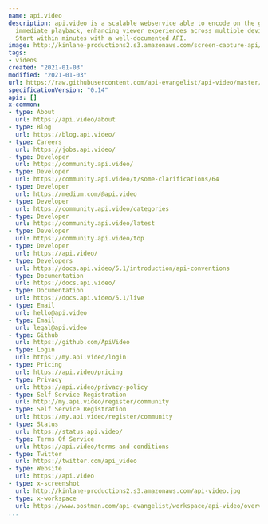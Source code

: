 ```yaml
---
name: api.video
description: api.video is a scalable webservice able to encode on the go to facilitate
  immediate playback, enhancing viewer experiences across multiple devices and platforms.
  Start within minutes with a well-documented API.
image: http://kinlane-productions2.s3.amazonaws.com/screen-capture-api/28779-api-video.jpg
tags:
- videos
created: "2021-01-03"
modified: "2021-01-03"
url: https://raw.githubusercontent.com/api-evangelist/api-video/master/apis.json
specificationVersion: "0.14"
apis: []
x-common:
- type: About
  url: https://api.video/about
- type: Blog
  url: https://blog.api.video/
- type: Careers
  url: https://jobs.api.video/
- type: Developer
  url: https://community.api.video/
- type: Developer
  url: https://community.api.video/t/some-clarifications/64
- type: Developer
  url: https://medium.com/@api.video
- type: Developer
  url: https://community.api.video/categories
- type: Developer
  url: https://community.api.video/latest
- type: Developer
  url: https://community.api.video/top
- type: Developer
  url: https://api.video/
- type: Developers
  url: https://docs.api.video/5.1/introduction/api-conventions
- type: Documentation
  url: https://docs.api.video/
- type: Documentation
  url: https://docs.api.video/5.1/live
- type: Email
  url: hello@api.video
- type: Email
  url: legal@api.video
- type: Github
  url: https://github.com/ApiVideo
- type: Login
  url: https://my.api.video/login
- type: Pricing
  url: https://api.video/pricing
- type: Privacy
  url: https://api.video/privacy-policy
- type: Self Service Registration
  url: http://my.api.video/register/community
- type: Self Service Registration
  url: https://my.api.video/register/community
- type: Status
  url: https://status.api.video/
- type: Terms Of Service
  url: https://api.video/terms-and-conditions
- type: Twitter
  url: https://twitter.com/api_video
- type: Website
  url: https://api.video
- type: x-screenshot
  url: http://kinlane-productions2.s3.amazonaws.com/api-video.jpg
- type: x-workspace
  url: https://www.postman.com/api-evangelist/workspace/api-video/overview
...
```

